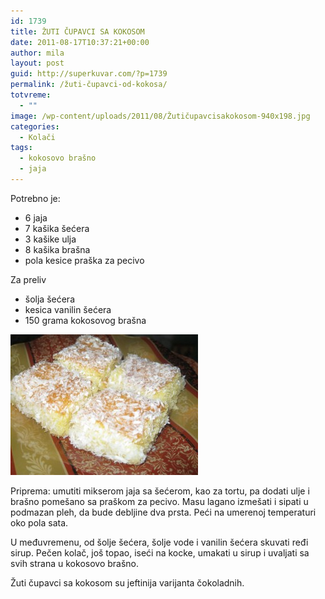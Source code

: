 ```yaml
---
id: 1739
title: ŽUTI ČUPAVCI SA KOKOSOM
date: 2011-08-17T10:37:21+00:00
author: mila
layout: post
guid: http://superkuvar.com/?p=1739
permalink: /žuti-čupavci-od-kokosa/
totvreme:
  - ""
image: /wp-content/uploads/2011/08/Žutičupavcisakokosom-940x198.jpg
categories:
  - Kolači
tags:
  - kokosovo brašno
  - jaja
---
```

Potrebno je:

  * 6 jaja
  * 7 kašika šećera
  * 3 kašike ulja
  * 8 kašika brašna
  * pola kesice praška za pecivo

Za preliv

  * šolja šećera
  * kesica vanilin šećera
  * 150 grama kokosovog brašna

[<img class="alignnone size-medium wp-image-7079" src="/wp-content/uploads/2011/08/Žutičupavcisakokosom-300x225.jpg" alt="Žutičupavcisakokosom" width="300" height="225" />](/wp-content/uploads/2011/08/Žutičupavcisakokosom.jpg)

Priprema: umutiti mikserom jaja sa šećerom, kao za tortu, pa dodati ulje i brašno pomešano sa praškom za pecivo. Masu lagano izmešati i sipati u podmazan pleh, da bude debljine dva prsta. Peći na umerenoj temperaturi oko pola sata.

U međuvremenu, od šolje šećera, šolje vode i vanilin šećera skuvati ređi sirup. Pečen kolač, još topao, iseći na kocke, umakati u sirup i uvaljati sa svih strana u kokosovo brašno.

Žuti čupavci sa kokosom su jeftinija varijanta čokoladnih.